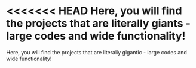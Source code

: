<<<<<<< HEAD
Here, you will find the projects that are literally giants - large codes and wide functionality!
=======
Here, you will find the projects that are literally gigantic - large codes and wide functionality!
